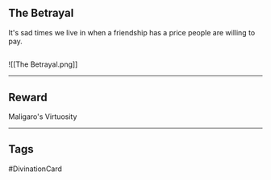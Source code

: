 ## The Betrayal
It's sad times we live in when a friendship has a price people are willing to pay.
## 
![[The Betrayal.png]]

---
## Reward
Maligaro's Virtuosity

---
## Tags
#DivinationCard